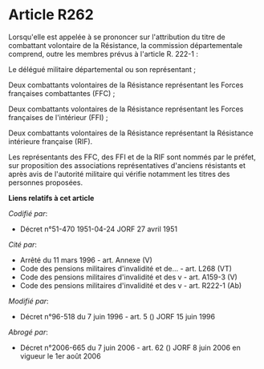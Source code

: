 # Article R262

Lorsqu'elle est appelée à se prononcer sur l'attribution du titre de combattant volontaire de la Résistance, la commission
départementale comprend, outre les membres prévus à l'article R. 222-1 :

Le délégué militaire départemental ou son représentant ;

Deux combattants volontaires de la Résistance représentant les Forces françaises combattantes (FFC) ;

Deux combattants volontaires de la Résistance représentant les Forces françaises de l'intérieur (FFI) ;

Deux combattants volontaires de la Résistance représentant la Résistance intérieure française (RIF).

Les représentants des FFC, des FFI et de la RIF sont nommés par le préfet, sur proposition des associations représentatives
d'anciens résistants et après avis de l'autorité militaire qui vérifie notamment les titres des personnes proposées.

**Liens relatifs à cet article**

_Codifié par_:

  - Décret n°51-470 1951-04-24 JORF 27 avril 1951

_Cité par_:

  - Arrêté du 11 mars 1996 - art. Annexe (V)
  - Code des pensions militaires d'invalidité et de... - art. L268 (VT)
  - Code des pensions militaires d'invalidité et des v - art. A159-3 (V)
  - Code des pensions militaires d'invalidité et des v - art. R222-1 (Ab)

_Modifié par_:

  - Décret n°96-518 du 7 juin 1996 - art. 5 () JORF 15 juin 1996

_Abrogé par_:

  - Décret n°2006-665 du 7 juin 2006 - art. 62 () JORF 8 juin 2006 en vigueur le 1er août 2006
